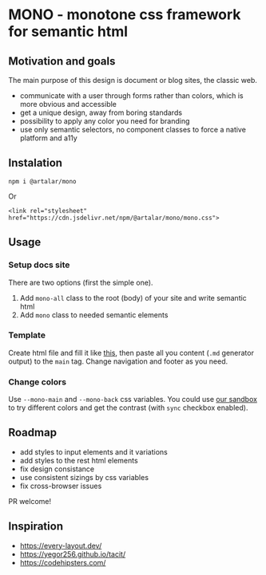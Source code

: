 # MONO - monotone css framework for semantic html

## Motivation and goals

The main purpose of this design is document or blog sites, the classic web.

- communicate with a user through forms rather than colors, which is more obvious and accessible
- get a unique design, away from boring standards
- possibility to apply any color you need for branding
- use only semantic selectors, no component classes to force a native platform and a11y

## Instalation

```
npm i @artalar/mono
```

Or

```
<link rel="stylesheet" href="https://cdn.jsdelivr.net/npm/@artalar/mono/mono.css">
```

## Usage

### Setup docs site


There are two options (first the simple one).

1. Add `mono-all` class to the root (body) of your site and write semantic html
2. Add `mono` class to needed semantic elements

### Template

Create html file and fill it like [this](https://github.com/artalar/mono/blob/main/404.html), then paste all you content (`.md` generator output) to the `main` tag. Change navigation and footer as you need.

### Change colors

Use `--mono-main` and `--mono-back` css variables. You could use [our sandbox](https://monocss.vercel.app) to try different colors and get the contrast (with `sync` checkbox enabled).

## Roadmap

- add styles to input elements and it variations
- add styles to the rest html elements
- fix design consistance
- use consistent sizings by css variables
- fix cross-browser issues

PR welcome!

## Inspiration

- https://every-layout.dev/
- https://yegor256.github.io/tacit/
- https://codehipsters.com/
